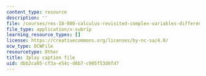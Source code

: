 ```yaml
---
content_type: resource
description: ''
file: /courses/res-18-008-calculus-revisited-complex-variables-differential-equations-and-linear-algebra-fall-2011/dbb2ca05cf3ae54cd6b7c905f53d6fd7_oY0ItxI9xTk.srt
file_type: application/x-subrip
learning_resource_types: []
license: https://creativecommons.org/licenses/by-nc-sa/4.0/
ocw_type: OCWFile
resourcetype: Other
title: 3play caption file
uid: dbb2ca05-cf3a-e54c-d6b7-c905f53d6fd7
---
```

